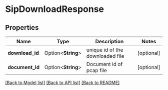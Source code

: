 # SipDownloadResponse

## Properties

Name | Type | Description | Notes
------------ | ------------- | ------------- | -------------
**download_id** | Option<**String**> | unique id of the downloaded file | [optional]
**document_id** | Option<**String**> | Document id of pcap file | [optional]

[[Back to Model list]](../README.md#documentation-for-models) [[Back to API list]](../README.md#documentation-for-api-endpoints) [[Back to README]](../README.md)



